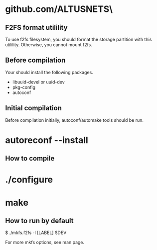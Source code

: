 # github.com/ALTUSNETS\

F2FS format utilility
---------------------

To use f2fs filesystem, you should format the storage partition
with this utilility. Otherwise, you cannot mount f2fs.

Before compilation
------------------

Your should install the following packages.
 - libuuid-devel or uuid-dev
 - pkg-config
 - autoconf

Initial compilation
-------------------

Before compilation initially, autoconf/automake tools should be run.

 # autoreconf --install

How to compile
--------------

 # ./configure
 # make

How to run by default
---------------------

 $ ./mkfs.f2fs -l [LABEL] $DEV

For more mkfs options, see man page.
